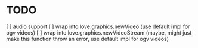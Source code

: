 # TODO
[ ] audio support
[ ] wrap into love.graphics.newVideo (use default impl for ogv videos)
[ ] wrap into love.graphics.newVideoStream (maybe, might just make this function throw an error, use default impl for ogv videos)